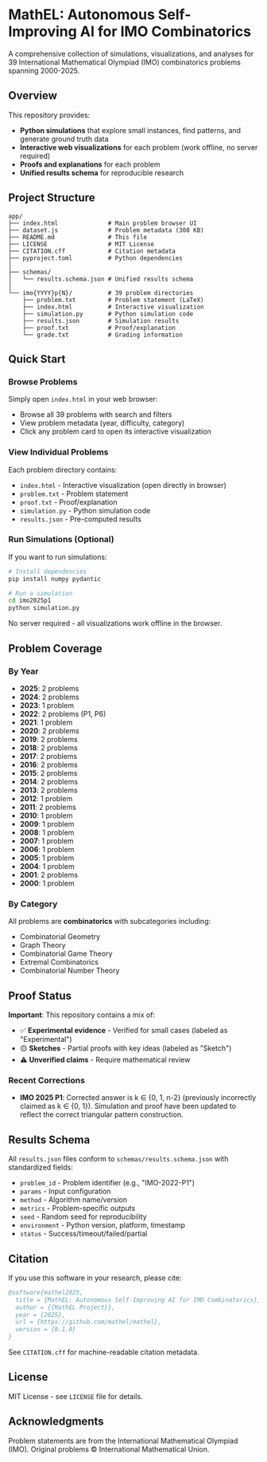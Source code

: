 # MathEL: Autonomous Self-Improving AI for IMO Combinatorics

A comprehensive collection of simulations, visualizations, and analyses for 39 International Mathematical Olympiad (IMO) combinatorics problems spanning 2000-2025.

## Overview

This repository provides:
- **Python simulations** that explore small instances, find patterns, and generate ground truth data
- **Interactive web visualizations** for each problem (work offline, no server required)
- **Proofs and explanations** for each problem
- **Unified results schema** for reproducible research

## Project Structure

```
app/
├── index.html              # Main problem browser UI
├── dataset.js              # Problem metadata (308 KB)
├── README.md               # This file
├── LICENSE                 # MIT License
├── CITATION.cff            # Citation metadata
├── pyproject.toml          # Python dependencies
│
├── schemas/
│   └── results.schema.json # Unified results schema
│
└── imo{YYYY}p{N}/          # 39 problem directories
    ├── problem.txt         # Problem statement (LaTeX)
    ├── index.html          # Interactive visualization
    ├── simulation.py       # Python simulation code
    ├── results.json        # Simulation results
    ├── proof.txt           # Proof/explanation
    └── grade.txt           # Grading information
```

## Quick Start

### Browse Problems

Simply open `index.html` in your web browser:
- Browse all 39 problems with search and filters
- View problem metadata (year, difficulty, category)
- Click any problem card to open its interactive visualization

### View Individual Problems

Each problem directory contains:
- `index.html` - Interactive visualization (open directly in browser)
- `problem.txt` - Problem statement
- `proof.txt` - Proof/explanation
- `simulation.py` - Python simulation code
- `results.json` - Pre-computed results

### Run Simulations (Optional)

If you want to run simulations:

```bash
# Install dependencies
pip install numpy pydantic

# Run a simulation
cd imo2025p1
python simulation.py
```

No server required - all visualizations work offline in the browser.

## Problem Coverage

### By Year
- **2025**: 2 problems
- **2024**: 2 problems
- **2023**: 1 problem
- **2022**: 2 problems (P1, P6)
- **2021**: 1 problem
- **2020**: 2 problems
- **2019**: 2 problems
- **2018**: 2 problems
- **2017**: 2 problems
- **2016**: 2 problems
- **2015**: 2 problems
- **2014**: 2 problems
- **2013**: 2 problems
- **2012**: 1 problem
- **2011**: 2 problems
- **2010**: 1 problem
- **2009**: 1 problem
- **2008**: 1 problem
- **2007**: 1 problem
- **2006**: 1 problem
- **2005**: 1 problem
- **2004**: 1 problem
- **2001**: 2 problems
- **2000**: 1 problem

### By Category
All problems are **combinatorics** with subcategories including:
- Combinatorial Geometry
- Graph Theory
- Combinatorial Game Theory
- Extremal Combinatorics
- Combinatorial Number Theory

## Proof Status

**Important**: This repository contains a mix of:
- ✅ **Experimental evidence** - Verified for small cases (labeled as "Experimental")
- 🟡 **Sketches** - Partial proofs with key ideas (labeled as "Sketch")
- ⚠️ **Unverified claims** - Require mathematical review

### Recent Corrections
- **IMO 2025 P1**: Corrected answer is k ∈ {0, 1, n-2} (previously incorrectly claimed as k ∈ {0, 1}). Simulation and proof have been updated to reflect the correct triangular pattern construction.

## Results Schema

All `results.json` files conform to `schemas/results.schema.json` with standardized fields:
- `problem_id` - Problem identifier (e.g., "IMO-2022-P1")
- `params` - Input configuration
- `method` - Algorithm name/version
- `metrics` - Problem-specific outputs
- `seed` - Random seed for reproducibility
- `environment` - Python version, platform, timestamp
- `status` - Success/timeout/failed/partial

## Citation

If you use this software in your research, please cite:

```bibtex
@software{mathel2025,
  title = {MathEL: Autonomous Self-Improving AI for IMO Combinatorics},
  author = {{MathEL Project}},
  year = {2025},
  url = {https://github.com/mathel/mathel},
  version = {0.1.0}
}
```

See `CITATION.cff` for machine-readable citation metadata.

## License

MIT License - see `LICENSE` file for details.

## Acknowledgments

Problem statements are from the International Mathematical Olympiad (IMO).
Original problems © International Mathematical Union.
